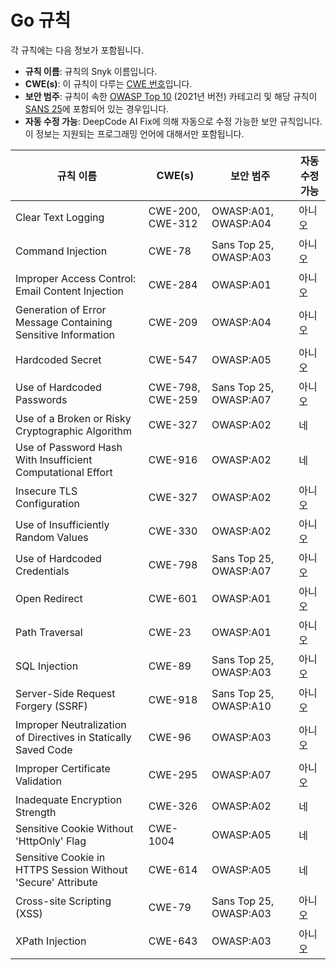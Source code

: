# Go 규칙

각 규칙에는 다음 정보가 포함됩니다.

- **규칙 이름**: 규칙의 Snyk 이름입니다.
- **CWE(s)**: 이 규칙이 다루는 [CWE 번호](https://cwe.mitre.org/)입니다.
- **보안 범주**: 규칙이 속한 [OWASP Top 10](https://owasp.org/Top10/) (2021년 버전) 카테고리 및 해당 규칙이 [SANS 25](https://www.sans.org/top25-software-errors/)에 포함되어 있는 경우입니다.
- **자동 수정 가능**: DeepCode AI Fix에 의해 자동으로 수정 가능한 보안 규칙입니다. 이 정보는 지원되는 프로그래밍 언어에 대해서만 포함됩니다.

| 규칙 이름                                                      | CWE(s)           | 보안 범주              | 자동 수정 가능 |
| -------------------------------------------------------------- | ---------------- | ---------------------- | ----------- |
| Clear Text Logging                                             | CWE-200, CWE-312 | OWASP:A01, OWASP:A04   | 아니오       |
| Command Injection                                              | CWE-78           | Sans Top 25, OWASP:A03 | 아니오       |
| Improper Access Control: Email Content Injection               | CWE-284          | OWASP:A01              | 아니오       |
| Generation of Error Message Containing Sensitive Information   | CWE-209          | OWASP:A04              | 아니오       |
| Hardcoded Secret                                               | CWE-547          | OWASP:A05              | 아니오       |
| Use of Hardcoded Passwords                                     | CWE-798, CWE-259 | Sans Top 25, OWASP:A07 | 아니오       |
| Use of a Broken or Risky Cryptographic Algorithm               | CWE-327          | OWASP:A02              | 네          |
| Use of Password Hash With Insufficient Computational Effort    | CWE-916          | OWASP:A02              | 네          |
| Insecure TLS Configuration                                     | CWE-327          | OWASP:A02              | 아니오       |
| Use of Insufficiently Random Values                            | CWE-330          | OWASP:A02              | 아니오       |
| Use of Hardcoded Credentials                                   | CWE-798          | Sans Top 25, OWASP:A07 | 아니오       |
| Open Redirect                                                  | CWE-601          | OWASP:A01              | 아니오       |
| Path Traversal                                                 | CWE-23           | OWASP:A01              | 아니오       |
| SQL Injection                                                  | CWE-89           | Sans Top 25, OWASP:A03 | 아니오       |
| Server-Side Request Forgery (SSRF)                             | CWE-918          | Sans Top 25, OWASP:A10 | 아니오       |
| Improper Neutralization of Directives in Statically Saved Code | CWE-96           | OWASP:A03              | 아니오       |
| Improper Certificate Validation                                | CWE-295          | OWASP:A07              | 아니오       |
| Inadequate Encryption Strength                                 | CWE-326          | OWASP:A02              | 네          |
| Sensitive Cookie Without 'HttpOnly' Flag                       | CWE-1004         | OWASP:A05              | 네          |
| Sensitive Cookie in HTTPS Session Without 'Secure' Attribute   | CWE-614          | OWASP:A05              | 네          |
| Cross-site Scripting (XSS)                                     | CWE-79           | Sans Top 25, OWASP:A03 | 아니오       |
| XPath Injection                                                | CWE-643          | OWASP:A03              | 아니오       |